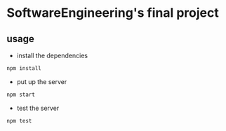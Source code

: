 # SoftwareEngineering's final project

## usage
- install the dependencies
```bash
npm install
```

- put up the server
```bash
npm start
```

- test the server
```bash
npm test
```
